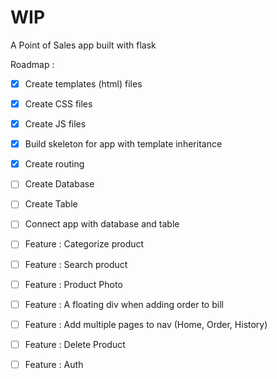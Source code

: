 # WIP 

A Point of Sales app built with flask

Roadmap : 
- [X] Create templates (html) files
- [X] Create CSS files
- [X] Create JS files
- [X] Build skeleton for app with template inheritance
- [X] Create routing
- [  ] Create Database
- [  ] Create Table
- [  ] Connect app with database and table
- [  ] Feature : Categorize product
- [  ] Feature : Search product
- [  ] Feature : Product Photo
- [  ] Feature : A floating div when adding order to bill
- [  ] Feature : Add multiple pages to nav (Home, Order, History)
- [  ] Feature : Delete Product
- [  ] Feature : Auth

